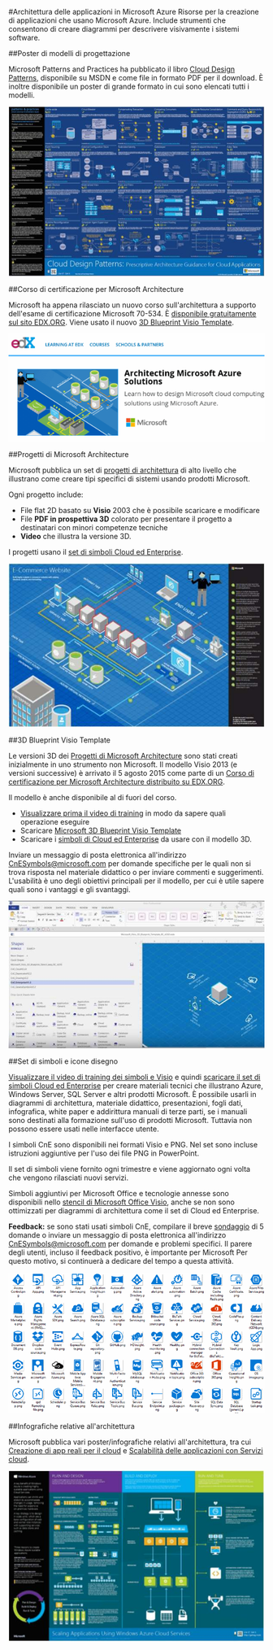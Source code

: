 <properties 
	pageTitle="Architettura delle applicazioni in Microsoft Azure | Microsoft Azure" 
	description="Informazioni generali sull'architettura che includono riferimenti ai modelli di progettazione più comuni." 
	services="" 
	documentationCenter="" 
	authors="Rboucher" 
	manager="jwhit" 
	editor="mattshel"/>

<tags 
	ms.service="multiple" 
	ms.workload="na" 
	ms.tgt_pltfrm="na" 
	ms.devlang="na" 
	ms.topic="article" 
	ms.date="09/08/2016" 
	ms.author="robb"/>

#Architettura delle applicazioni in Microsoft Azure
Risorse per la creazione di applicazioni che usano Microsoft Azure. Include strumenti che consentono di creare diagrammi per descrivere visivamente i sistemi software.

##Poster di modelli di progettazione

Microsoft Patterns and Practices ha pubblicato il libro [Cloud Design Patterns](http://msdn.microsoft.com/library/dn568099.aspx), disponibile su MSDN e come file in formato PDF per il download. È inoltre disponibile un poster di grande formato in cui sono elencati tutti i modelli.

![Poster sui modelli cloud di Patterns and Practices](./media/architecture-overview/PnPPatternPosterThumb.jpg)

##Corso di certificazione per Microsoft Architecture

Microsoft ha appena rilasciato un nuovo corso sull'architettura a supporto dell'esame di certificazione Microsoft 70-534. È [disponibile gratuitamente sul sito EDX.ORG](https://www.edx.org/course/architecting-microsoft-azure-solutions-microsoft-dev205x). Viene usato il nuovo [3D Blueprint Visio Template](#3d-blueprint-visio-template).

![Corso di certificazione per Microsoft Architecture](./media/architecture-overview/EDXCourse.png)


##Progetti di Microsoft Architecture

Microsoft pubblica un set di [progetti di architettura](http://aka.ms/azblueprints) di alto livello che illustrano come creare tipi specifici di sistemi usando prodotti Microsoft.

Ogni progetto include:

- File flat 2D basato su **Visio** 2003 che è possibile scaricare e modificare
- File **PDF in prospettiva 3D** colorato per presentare il progetto a destinatari con minori competenze tecniche
- **Video** che illustra la versione 3D.

I progetti usano il [set di simboli Cloud ed Enterprise](#symbol-and-icon-sets).

![Diagramma 3D dei progetti di Microsoft Architecture](./media/architecture-overview/BluePrintThumb.jpg)



##3D Blueprint Visio Template

Le versioni 3D dei [Progetti di Microsoft Architecture](http://aka.ms/azblueprints) sono stati creati inizialmente in uno strumento non Microsoft. Il modello Visio 2013 (e versioni successive) è arrivato il 5 agosto 2015 come parte di un [Corso di certificazione per Microsoft Architecture distribuito su EDX.ORG](#microsoft-architecture-certification-course).

Il modello è anche disponibile al di fuori del corso.

- [Visualizzare prima il video di training](http://aka.ms/3dBlueprintTemplateVideo) in modo da sapere quali operazione eseguire
- Scaricare [Microsoft 3D Blueprint Visio Template](http://aka.ms/3DBlueprintTemplate)
- Scaricare i [simboli di Cloud ed Enterprise](#drawing-symbol-and-icon-sets) da usare con il modello 3D.

Inviare un messaggio di posta elettronica all'indirizzo [CnESymbols@microsoft.com](mailto:CnESymbols@microsoft.com) per domande specifiche per le quali non si trova risposta nel materiale didattico o per inviare commenti e suggerimenti. L'usabilità è uno degli obiettivi principali per il modello, per cui è utile sapere quali sono i vantaggi e gli svantaggi.

![Microsoft 3D Blueprint Visio Template](./media/architecture-overview/3DBlueprintVisioTemplate.jpg)



##Set di simboli e icone disegno 

[Visualizzare il video di training dei simboli e Visio](http://aka.ms/CnESymbolsVideo) e quindi [scaricare il set di simboli Cloud ed Enterprise](http://aka.ms/CnESymbols) per creare materiali tecnici che illustrano Azure, Windows Server, SQL Server e altri prodotti Microsoft. È possibile usarli in diagrammi di architettura, materiale didattico, presentazioni, fogli dati, infografica, white paper e addirittura manuali di terze parti, se i manuali sono destinati alla formazione sull'uso di prodotti Microsoft. Tuttavia non possono essere usati nelle interfacce utente.

I simboli CnE sono disponibili nei formati Visio e PNG. Nel set sono incluse istruzioni aggiuntive per l'uso dei file PNG in PowerPoint.

Il set di simboli viene fornito ogni trimestre e viene aggiornato ogni volta che vengono rilasciati nuovi servizi.

Simboli aggiuntivi per Microsoft Office e tecnologie annesse sono disponibili nello [stencil di Microsoft Office Visio](http://www.microsoft.com/it-IT/download/details.aspx?id=35772), anche se non sono ottimizzati per diagrammi di architettura come il set di Cloud ed Enterprise.

**Feedback:** se sono stati usati simboli CnE, compilare il breve [sondaggio](http://aka.ms/azuresymbolssurveyv2) di 5 domande o inviare un messaggio di posta elettronica all'indirizzo [CnESymbols@microsoft.com](mailto:CnESymbols@microsoft.com) per domande e problemi specifici. Il parere degli utenti, incluso il feedback positivo, è importante per Microsoft Per questo motivo, si continuerà a dedicare del tempo a questa attività.

![Set di simboli/icone di Cloud ed Enterprise](./media/architecture-overview/CnESymbols.png)


##Infografiche relative all'architettura

Microsoft pubblica vari poster/infografiche relativi all'architettura, tra cui [Creazione di app reali per il cloud](https://azure.microsoft.com/documentation/infographics/building-real-world-cloud-apps/) e [Scalabilità delle applicazioni con Servizi cloud](https://azure.microsoft.com/documentation/infographics/cloud-services/).

![Infografiche relative all'architettura di Azure](./media/architecture-overview/AzureArchInfographicThumb.jpg)

<!---HONumber=AcomDC_0914_2016-->